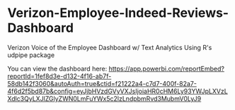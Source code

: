 # Verizon-Employee-Indeed-Reviews-Dashboard
Verizon Voice of the Employee Dashboard w/ Text Analytics Using R's udpipe package

You can view the dashboard here: https://app.powerbi.com/reportEmbed?reportId=1fef8d3e-d132-4f16-ab7f-58db142f3060&autoAuth=true&ctid=f21222a4-c7d7-400f-82a7-4f6d2f5bd87b&config=eyJjbHVzdGVyVXJsIjoiaHR0cHM6Ly93YWJpLXVzLXdlc3QyLXJlZGlyZWN0LmFuYWx5c2lzLndpbmRvd3MubmV0LyJ9

